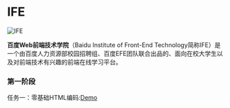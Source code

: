 # IFE
<img src="http://ww2.sinaimg.cn/mw690/006tVIzkjw1f91cuh1oetj30go0gowet.jpg" alt="IFE" title="百度前端技术学院" />
<p><strong>百度Web前端技术学院</strong>（Baidu Institute of Front-End Technology简称IFE）是一个由百度人力资源部校园招聘组、百度EFE团队联合出品的、面向在校大学生以及对前端技术有兴趣的前端在线学习平台。</p>
<h3>第一阶段</h3>
<p>任务一：零基础HTML编码:<a href="https://jackieshare.github.io/IFE/task_1_01_1.html" target="_blank">Demo</a></p>

